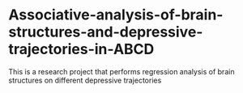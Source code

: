 # Associative-analysis-of-brain-structures-and-depressive-trajectories-in-ABCD
This is a research project that performs regression analysis of brain structures on different depressive trajectories
